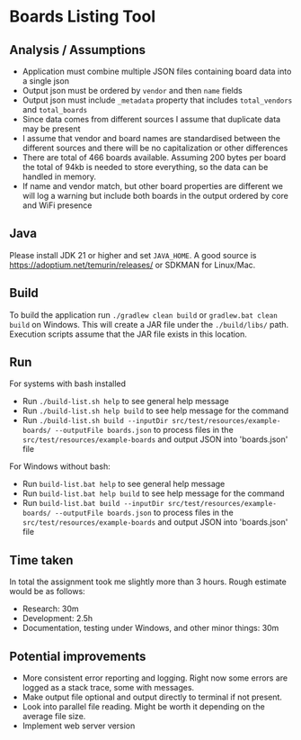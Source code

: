 # Boards Listing Tool

## Analysis / Assumptions

- Application must combine multiple JSON files containing board data into a single json
- Output json must be ordered by `vendor` and then `name` fields
- Output json must include `_metadata` property that includes `total_vendors` and `total_boards`
- Since data comes from different sources I assume that duplicate data may be present
- I assume that vendor and board names are standardised between the different sources and there will be no
  capitalization or other differences
- There are total of 466 boards available. Assuming 200 bytes per board the total of 94kb is needed to store everything,
  so the data can be handled in memory.
- If name and vendor match, but other board properties are different we will log a warning but include both boards in
  the output ordered by core and WiFi presence

## Java

Please install JDK 21 or higher and set `JAVA_HOME`. A good source is https://adoptium.net/temurin/releases/ or SDKMAN
for Linux/Mac.

## Build

To build the application run `./gradlew clean build` or `gradlew.bat clean build` on Windows. This will create a JAR file
under the `./build/libs/` path. Execution scripts assume that the JAR file exists in this location.

## Run

For systems with bash installed

- Run `./build-list.sh help` to see general help message
- Run `./build-list.sh help build` to see help message for the command
- Run `./build-list.sh build --inputDir src/test/resources/example-boards/ --outputFile boards.json` to process files
  in the `src/test/resources/example-boards` and output JSON into 'boards.json' file

For Windows without bash:

- Run `build-list.bat help` to see general help message
- Run `build-list.bat help build` to see help message for the command
- Run `build-list.bat build --inputDir src/test/resources/example-boards/ --outputFile boards.json` to process files
  in the `src/test/resources/example-boards` and output JSON into 'boards.json' file

## Time taken

In total the assignment took me slightly more than 3 hours. Rough estimate would be as follows:

- Research: 30m
- Development: 2.5h
- Documentation, testing under Windows, and other minor things: 30m

## Potential improvements

- More consistent error reporting and logging. Right now some errors are logged as a stack trace, some with messages.
- Make output file optional and output directly to terminal if not present.
- Look into parallel file reading. Might be worth it depending on the average file size.
- Implement web server version
